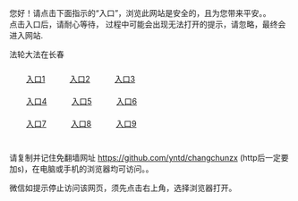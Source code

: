 您好！请点击下面指示的“入口”，浏览此网站是安全的，且为您带来平安。。 <br/>
点击入口后，请耐心等待， 过程中可能会出现无法打开的提示，请忽略，最终会进入网站. </br>

法轮大法在长春<br/>
<div style="padding:10px"><a style="margin:20px" target="_blank" href="https://d2kri9w7r4yw5s.cloudfront.net/2Qpsp?fjxmng" id="ccLink1" rel="nofollow">入口1</a> <a target="_blank" style="margin:20px" href="https://d2zpfvamaqpbk4.cloudfront.net/2Qpsp?ghjma" id="ccLink2" rel="nofollow">入口2</a> <a style="margin:20px" target="_blank" href="https://d2r0fniobjqc4s.cloudfront.net/2Qpsp?ibkbiqh" id="ccLink3" rel="nofollow">入口3</a></div>

<div style="padding:10px" ><a style="margin:20px" target="_blank" href="https://d2kri9w7r4yw5s.cloudfront.net/2Qpsp?fjxmng" id="ccLink4" rel="nofollow">入口4</a> <a style="margin:20px" href="https://d2zpfvamaqpbk4.cloudfront.net/2Qpsp?ghjma" target="_blank" id="ccLink5" rel="nofollow">入口5</a> <a style="margin:20px" href="https://d2r0fniobjqc4s.cloudfront.net/2Qpsp?ibkbiqh" target="_blank" id="ccLink6" rel="nofollow">入口6</a></div>

<div style="padding:10px"><a style="margin:20px" target="_blank" href="https://d2kri9w7r4yw5s.cloudfront.net/2Qpsp?fjxmng" id="ccLink7" rel="nofollow">入口7</a> <a style="margin:20px" href="https://d2zpfvamaqpbk4.cloudfront.net/2Qpsp?ghjma" target="_blank" id="ccLink8" rel="nofollow">入口8</a> <a style="margin:20px" target="_blank" href="https://d2r0fniobjqc4s.cloudfront.net/2Qpsp?ibkbiqh" id="ccLink9" rel="nofollow">入口9</a></div>

<br/>



请复制并记住免翻墙网址 https://github.com/yntd/changchunzx (http后一定要加s)，在电脑或手机的浏览器均可访问。。<br/>

微信如提示停止访问该网页，须先点击右上角，选择浏览器打开。
